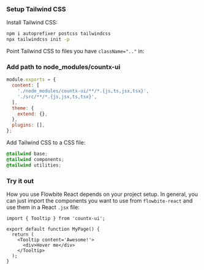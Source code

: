 ### Setup Tailwind CSS

Install Tailwind CSS:

```bash
npm i autoprefixer postcss tailwindcss
npx tailwindcss init -p
```

Point Tailwind CSS to files you have `className=".."` in:

### Add path to node_modules/countx-ui

```javascript
module.exports = {
  content: [
    './node_modules/countx-ui/**/*.{js,ts,jsx,tsx}',
    './src/**/*.{js,jsx,ts,tsx}',
  ],
  theme: {
    extend: {},
  },
  plugins: [],
};
```

Add Tailwind CSS to a CSS file:

```css
@tailwind base;
@tailwind components;
@tailwind utilities;
```

### Try it out

How you use Flowbite React depends on your project setup. In general, you can just import the components you want to use from `flowbite-react` and use them in a React `.jsx` file:

```tsx
import { Tooltip } from 'countx-ui';

export default function MyPage() {
  return (
    <Tooltip content='Awesome!'>
      <div>Hover me</div>
    </Tooltip>
  );
}
```
